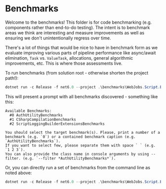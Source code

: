# Benchmarks

Welcome to the benchmarks! This folder is for code benchmarking (e.g. components rather than end-to-do testing).
The intent is to benchmark areas we think are interesting and measure improvements as well as ensuring we don't unintentionally regress over time.

There's a lot of things that would be nice to have in benchmark form as we evaluate improving various parts of pipeline performance like async/await elimination, 
`Task` vs. `ValueTask`, allocations, general algorithmic improvements, etc. This is where those assessments live.

To run benchmarks (from solution root - otherwise shorten the project path!):
```ps1
dotnet run -c Release -f net6.0 --project .\benchmarks\WebJobs.Script.Benchmarks\
```

This will present a prompt with all benchmarks discovered - something like this:
```text
Available Benchmarks:
  #0 AuthUtilityBenchmarks
  #1 CSharpCompilationBenchmarks
  #2 ScriptLoggingBuilderExtensionsBenchmarks

You should select the target benchmark(s). Please, print a number of a benchmark (e.g. `0`) or a contained benchmark caption (e.g. `AuthUtilityBenchmarks`).
If you want to select few, please separate them with space ` ` (e.g. `1 2 3`).
You can also provide the class name in console arguments by using --filter. (e.g. `--filter *AuthUtilityBenchmarks*`).
```

Or, you can directly run a set of benchmarks from the command line as noted above:
```ps1
dotnet run -c Release -f net6.0 --project .\benchmarks\WebJobs.Script.Benchmarks\ --filter *ScriptLogging*
```
